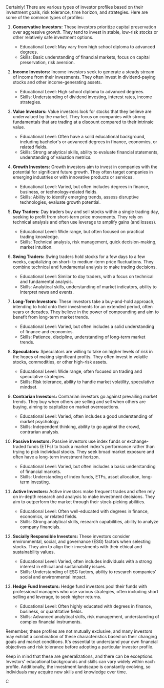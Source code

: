 

Certainly! There are various types of investor profiles based on their investment goals, risk tolerance, time horizon, and strategies. Here are some of the common types of profiles:

1. **Conservative Investors:** These investors prioritize capital preservation over aggressive growth. They tend to invest in stable, low-risk stocks or other relatively safe investment options.
   - Educational Level: May vary from high school diploma to advanced degrees.
   - Skills: Basic understanding of financial markets, focus on capital preservation, risk aversion.

2. **Income Investors:** Income investors seek to generate a steady stream of income from their investments. They often invest in dividend-paying stocks and other income-generating assets.
   - Educational Level: High school diploma to advanced degrees.
   - Skills: Understanding of dividend investing, interest rates, income strategies.

3. **Value Investors:** Value investors look for stocks that they believe are undervalued by the market. They focus on companies with strong fundamentals that are trading at a discount compared to their intrinsic value.
   - Educational Level: Often have a solid educational background, including bachelor's or advanced degrees in finance, economics, or related fields.
   - Skills: Strong analytical skills, ability to evaluate financial statements, understanding of valuation metrics.

4. **Growth Investors:** Growth investors aim to invest in companies with the potential for significant future growth. They often target companies in emerging industries or with innovative products or services.
   - Educational Level: Varied, but often includes degrees in finance, business, or technology-related fields.
   - Skills: Ability to identify emerging trends, assess disruptive technologies, evaluate growth potential.

5. **Day Traders:** Day traders buy and sell stocks within a single trading day, seeking to profit from short-term price movements. They rely on technical analysis and often use leverage to amplify gains (and losses).
   - Educational Level: Wide range, but often focused on practical trading knowledge.
   - Skills: Technical analysis, risk management, quick decision-making, market intuition.

6. **Swing Traders:** Swing traders hold stocks for a few days to a few weeks, capitalizing on short- to medium-term price fluctuations. They combine technical and fundamental analysis to make trading decisions.
   - Educational Level: Similar to day traders, with a focus on technical and fundamental analysis.
   - Skills: Analytical skills, understanding of market indicators, ability to interpret news and events.

7. **Long-Term Investors:** These investors take a buy-and-hold approach, intending to hold onto their investments for an extended period, often years or decades. They believe in the power of compounding and aim to benefit from long-term market trends.
   - Educational Level: Varied, but often includes a solid understanding of finance and economics.
   - Skills: Patience, discipline, understanding of long-term market trends.

8. **Speculators:** Speculators are willing to take on higher levels of risk in the hopes of making significant profits. They often invest in volatile stocks, commodities, or other high-risk assets.
   - Educational Level: Wide range, often focused on trading and speculative strategies.
   - Skills: Risk tolerance, ability to handle market volatility, speculative mindset.

9. **Contrarian Investors:** Contrarian investors go against prevailing market trends. They buy when others are selling and sell when others are buying, aiming to capitalize on market overreactions.
   - Educational Level: Varied, often includes a good understanding of market psychology.
   - Skills: Independent thinking, ability to go against the crowd, contrarian analysis.

10. **Passive Investors:** Passive investors use index funds or exchange-traded funds (ETFs) to track a market index's performance rather than trying to pick individual stocks. They seek broad market exposure and often have a long-term investment horizon.
    - Educational Level: Varied, but often includes a basic understanding of financial markets.
    - Skills: Understanding of index funds, ETFs, asset allocation, long-term investing.

11. **Active Investors:** Active investors make frequent trades and often rely on in-depth research and analysis to make investment decisions. They aim to outperform the market through their stock-picking abilities.
    - Educational Level: Often well-educated with degrees in finance, economics, or related fields.
    - Skills: Strong analytical skills, research capabilities, ability to analyze company financials.

12. **Socially Responsible Investors:** These investors consider environmental, social, and governance (ESG) factors when selecting stocks. They aim to align their investments with their ethical and sustainability values.
    - Educational Level: Varied, often includes individuals with a strong interest in ethical and sustainability issues.
    - Skills: Understanding of ESG factors, ability to research companies' social and environmental impact.

13. **Hedge Fund Investors:** Hedge fund investors pool their funds with professional managers who use various strategies, often including short selling and leverage, to seek higher returns.
    - Educational Level: Often highly educated with degrees in finance, business, or quantitative fields.
    - Skills: Advanced analytical skills, risk management, understanding of complex financial instruments.

Remember, these profiles are not mutually exclusive, and many investors may exhibit a combination of these characteristics based on their changing goals and market conditions. It's essential to understand your own financial objectives and risk tolerance before adopting a particular investor profile.

Keep in mind that these are generalizations, and there can be exceptions. Investors' educational backgrounds and skills can vary widely within each profile. Additionally, the investment landscape is constantly evolving, so individuals may acquire new skills and knowledge over time.

<image src="/.attachments/chatgpt-logo.png" alt="Chat GPT Logo" width="16" height="16" />